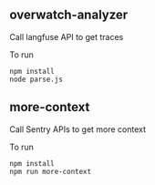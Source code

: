 ## overwatch-analyzer
Call langfuse API to get traces

To run
```
npm install
node parse.js
```

## more-context
Call Sentry APIs to get more context

To run
```
npm install
npm run more-context
```